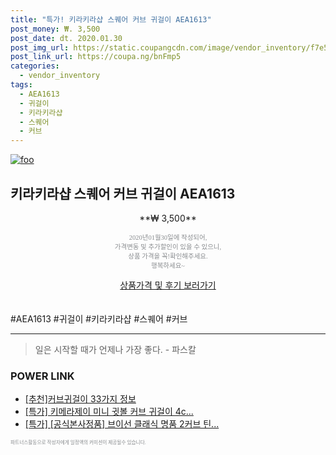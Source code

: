 ```yaml
--- 
title: "특가! 키라키라샵 스퀘어 커브 귀걸이 AEA1613" 
post_money: ₩. 3,500 
post_date: dt. 2020.01.30 
post_img_url: https://static.coupangcdn.com/image/vendor_inventory/f7e5/b4fdba90e2a05df8e75ff6aac9381e478fe6febb2abeaeadc0da67be0193.jpg 
post_link_url: https://coupa.ng/bnFmp5 
categories: 
  - vendor_inventory 
tags: 
  - AEA1613 
  - 귀걸이 
  - 키라키라샵 
  - 스퀘어 
  - 커브 
--- 
```

[![foo](https://static.coupangcdn.com/image/vendor_inventory/f7e5/b4fdba90e2a05df8e75ff6aac9381e478fe6febb2abeaeadc0da67be0193.jpg)](https://coupa.ng/bnFmp5) 

## 키라키라샵 스퀘어 커브 귀걸이 AEA1613 
<p style="text-align: center;">**₩ 3,500**</p> 
<p style="text-align: center;"><span style="color: #898c8f; font-family: Georgia,Times,serif; font-size: 0.75em;">2020년01월30일에 작성되어, <br>가격변동 및 추가할인이 있을 수 있으니,<br> 상품 가격을 꼭!확인해주세요.<br>행복하세요~</span> 
</p>	 
<div markdown="0" style="text-align: center;"><a href="https://coupa.ng/bnFmp5" class="btn btn--success">상품가격 및 후기 보러가기</a></div> 
<br><br> 
  #AEA1613 #귀걸이 #키라키라샵 #스퀘어 #커브 
<hr> 

> 일은 시작할 때가 언제나 가장 좋다. - 파스칼 


### POWER LINK

* <a href="https://blog.naver.com/fasyy4321/221789634538" target="_blank">[추천]커브귀걸이 33가지 정보</a>
* <a href="https://blog.naver.com/santokki14/221789793778" target="_blank">[특가] 키메라제이 미니 귓볼 커브 귀걸이 4c...</a>
* <a href="https://blog.naver.com/an0733/221787016985" target="_blank">[특가] [공식본사정품] 브이선 클래식 명품 2커브 틴...</a>

<span style="color: #898c8f; font-family: Georgia,Times,serif; font-size: 0.55em;">파트너스활동으로 작성자에게 일정액의 커미션이 제공될수 있습니다.</span> 

